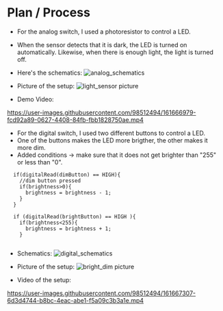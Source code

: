 # Plan / Process
- For the analog switch, I used a photoresistor to control a LED. 
- When the sensor detects that it is dark, the LED is turned on automatically. Likewise, when there is enough light, the light is turned off.
- Here's the schematics:
![analog_schematics](https://user-images.githubusercontent.com/98512494/161666932-7c30601e-888b-401b-a34a-150229e2dda5.jpeg)

- Picture of the setup: 
![light_sensor picture](https://user-images.githubusercontent.com/98512494/161666962-a29b7318-502c-45da-80bd-31c2e49ae3ca.jpeg)

- Demo Video: 

https://user-images.githubusercontent.com/98512494/161666979-fcd92a89-0627-4408-84fb-fbb1828750ae.mp4

- For the digital switch, I used two different buttons to control a LED.
- One of the buttons makes the LED more brigther, the other makes it more dim. 
- Added conditions -> make sure that it does not get brighter than "255" or less than "0". 
````
  if(digitalRead(dimButton) == HIGH){
    //dim button pressed
    if(brightness>0){
      brightness = brightness - 1;
    }
  }

  if (digitalRead(brightButton) == HIGH ){
    if(brightness<255){
      brightness = brightness + 1;
    }
  
````
- Schematics: 
![digital_schematics](https://user-images.githubusercontent.com/98512494/161667216-6199a3d7-2f29-49b3-85a0-c5d4a3d25059.jpeg)

- Picture of the setup: 
![bright_dim picture](https://user-images.githubusercontent.com/98512494/161667267-12bfb870-daa9-47cc-94fa-1adaa62f36c8.jpeg)

- Video of the setup:



https://user-images.githubusercontent.com/98512494/161667307-6d3d4744-b8bc-4eac-abe1-f5a09c3b3a1e.mp4




